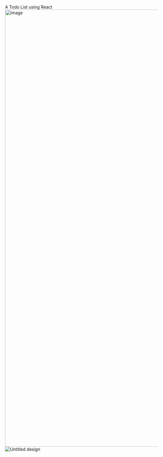 A Todo List using React
<img width="1440" alt="image" src="https://github.com/nyt23/Todo-App/assets/153197020/db2ccab0-19e7-460c-a55a-36a64a4d8181">
![Untitled design](https://github.com/nyt23/Todo-App/assets/153197020/f3c01550-1a5a-4c7d-9d0a-d9f9232de381)
